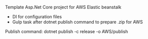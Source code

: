
Template Asp.Net Core project for AWS Elastic beanstalk


- DI for configuration files
- Gulp task after dotnet publish command to prepare .zip for AWS

Publish command: dotnet publish -c release -o AWS/publish


